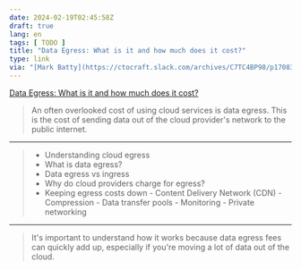 ```yaml
---
date: 2024-02-19T02:45:58Z
draft: true
lang: en
tags: [ TODO ]
title: "Data Egress: What is it and how much does it cost?"
type: link
via: "[Mark Batty](https://ctocraft.slack.com/archives/C7TC4BP98/p1708336727917479)"
---
```


[Data Egress: What is it and how much does it cost?](https://getdeploying.com/reference/data-egress)

> An often overlooked cost of using cloud services is data egress. This is the cost of sending data out of the cloud provider's network to the public internet.

---

> * Understanding cloud egress
> * What is data egress?
> * Data egress vs ingress
> * Why do cloud providers charge for egress?
> * Keeping egress costs down
    - Content Delivery Network (CDN)
    - Compression
    - Data transfer pools
    - Monitoring
    - Private networking

---

> It's important to understand how it works because data egress fees can quickly add up, especially if you're moving a lot of data out of the cloud.

